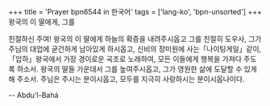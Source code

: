 +++
title = 'Prayer bpn6544 in 한국어'
tags = ['lang-ko', 'bpn-unsorted']
+++
왕국의 이 딸에게, 그를

친절하신 주여! 왕국의 이 딸에게 하늘의 확증을 내려주시옵고 그를 친절히 도우사, 그가 주님의 대업에 굳건하게 남아있게 하시옵고, 신비의 장미원에 사는「나이팅게일」같이,「압하」왕국에서 가장 경이로운 곡조로 노래하여, 모든 이들에게 행복을 가져다 주도록 하소서. 왕국의 딸들 가운데서 그를 높여주시옵고, 그가 영원한 삶에 도달할 수 있게 해 주소서.
주님은 주시는 분이시옵고, 모두를 지극히 사랑하시는 분이시옵나이다.

-- Abdu'l-Bahá
